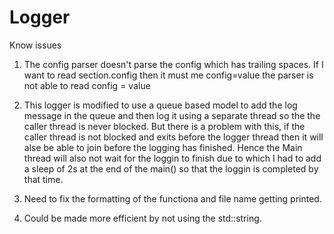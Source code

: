 # Logger

Know issues
1.	The config parser doesn't parse the config which has trailing spaces.
	If I want to read section.config then it must me config=value the parser is not able to read config = value

2.	This logger is modified to use a queue based model to add the log message in the queue and then log it
	using a separate thread so the the caller thread is never blocked. But there is a problem with this,
	if the caller thread is not blocked and exits before the logger thread then it will alse be able to join 
	before the logging has finished. Hence the Main thread will also not wait for the loggin to finish due to
	which I had to add a sleep of 2s at the end of the main() so that the loggin is completed by that time.

3.	Need to fix the formatting of the functiona and file name getting printed.

4.	Could be made more efficient by not using the std::string.